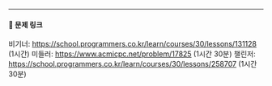 ---
#### 🔗 문제 링크
비기너: https://school.programmers.co.kr/learn/courses/30/lessons/131128 (1시간)
미들러: https://www.acmicpc.net/problem/17825 (1시간 30분)
챌린저: https://school.programmers.co.kr/learn/courses/30/lessons/258707 (1시간 30분)
